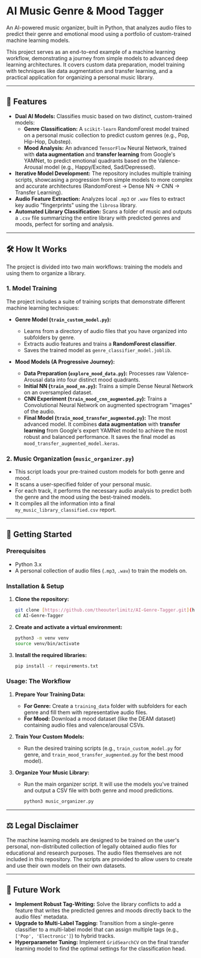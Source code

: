 # AI Music Genre & Mood Tagger

An AI-powered music organizer, built in Python, that analyzes audio files to predict their genre and emotional mood using a portfolio of custom-trained machine learning models.

This project serves as an end-to-end example of a machine learning workflow, demonstrating a journey from simple models to advanced deep learning architectures. It covers custom data preparation, model training with techniques like data augmentation and transfer learning, and a practical application for organizing a personal music library.

---

## 🎵 Features

* **Dual AI Models:** Classifies music based on two distinct, custom-trained models:
    * **Genre Classification:** A `scikit-learn` RandomForest model trained on a personal music collection to predict custom genres (e.g., Pop, Hip-Hop, Dubstep).
    * **Mood Analysis:** An advanced `TensorFlow` Neural Network, trained with **data augmentation** and **transfer learning** from Google's YAMNet, to predict emotional quadrants based on the Valence-Arousal model (e.g., Happy/Excited, Sad/Depressed).
* **Iterative Model Development:** The repository includes multiple training scripts, showcasing a progression from simple models to more complex and accurate architectures (RandomForest -> Dense NN -> CNN -> Transfer Learning).
* **Audio Feature Extraction:** Analyzes local `.mp3` or `.wav` files to extract key audio "fingerprints" using the `librosa` library.
* **Automated Library Classification:** Scans a folder of music and outputs a `.csv` file summarizing the entire library with predicted genres and moods, perfect for sorting and analysis.

---

## 🛠️ How It Works

The project is divided into two main workflows: training the models and using them to organize a library.

### 1. Model Training

The project includes a suite of training scripts that demonstrate different machine learning techniques:

* **Genre Model (`train_custom_model.py`):**
    * Learns from a directory of audio files that you have organized into subfolders by genre.
    * Extracts audio features and trains a **RandomForest classifier**.
    * Saves the trained model as `genre_classifier_model.joblib`.

* **Mood Models (A Progressive Journey):**
    * **Data Preparation (`explore_mood_data.py`):** Processes raw Valence-Arousal data into four distinct mood quadrants.
    * **Initial NN (`train_mood_nn.py`):** Trains a simple Dense Neural Network on an oversampled dataset.
    * **CNN Experiment (`train_mood_cnn_augmented.py`):** Trains a Convolutional Neural Network on augmented spectrogram "images" of the audio.
    * **Final Model (`train_mood_transfer_augmented.py`):** The most advanced model. It combines **data augmentation** with **transfer learning** from Google's expert YAMNet model to achieve the most robust and balanced performance. It saves the final model as `mood_transfer_augmented_model.keras`.

### 2. Music Organization (`music_organizer.py`)

* This script loads your pre-trained custom models for both genre and mood.
* It scans a user-specified folder of your personal music.
* For each track, it performs the necessary audio analysis to predict both the genre and the mood using the best-trained models.
* It compiles all the information into a final `my_music_library_classified.csv` report.

---

## 🚀 Getting Started

### Prerequisites

* Python 3.x
* A personal collection of audio files (`.mp3`, `.wav`) to train the models on.

### Installation & Setup

1.  **Clone the repository:**
    ```bash
    git clone [https://github.com/theouterlimitz/AI-Genre-Tagger.git](https://github.com/theouterlimitz/AI-Genre-Tagger.git)
    cd AI-Genre-Tagger
    ```

2.  **Create and activate a virtual environment:**
    ```bash
    python3 -m venv venv
    source venv/bin/activate
    ```

3.  **Install the required libraries:**
    ```bash
    pip install -r requirements.txt
    ```

### Usage: The Workflow

1.  **Prepare Your Training Data:**
    * **For Genre:** Create a `training_data` folder with subfolders for each genre and fill them with representative audio files.
    * **For Mood:** Download a mood dataset (like the DEAM dataset) containing audio files and valence/arousal CSVs.

2.  **Train Your Custom Models:**
    * Run the desired training scripts (e.g., `train_custom_model.py` for genre, and `train_mood_transfer_augmented.py` for the best mood model).

3.  **Organize Your Music Library:**
    * Run the main organizer script. It will use the models you've trained and output a CSV file with both genre and mood predictions.
        ```bash
        python3 music_organizer.py
        ```

---

## ⚖️ Legal Disclaimer

The machine learning models are designed to be trained on the user's personal, non-distributed collection of legally obtained audio files for educational and research purposes. The audio files themselves are not included in this repository. The scripts are provided to allow users to create and use their own models on their own datasets.

---

## 🔮 Future Work

* **Implement Robust Tag-Writing:** Solve the library conflicts to add a feature that writes the predicted genres and moods directly back to the audio files' metadata.
* **Upgrade to Multi-Label Tagging:** Transition from a single-genre classifier to a multi-label model that can assign multiple tags (e.g., `['Pop', 'Electronic']`) to hybrid tracks.
* **Hyperparameter Tuning:** Implement `GridSearchCV` on the final transfer learning model to find the optimal settings for the classification head.
